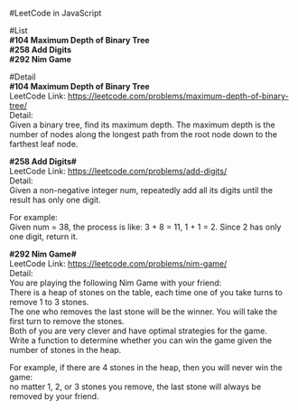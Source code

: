 #LeetCode in JavaScript

#List  
**\#104 Maximum Depth of Binary Tree**  
**\#258 Add Digits**  
**\#292 Nim Game**  


#Detail  
**\#104 Maximum Depth of Binary Tree**  
LeetCode Link: https://leetcode.com/problems/maximum-depth-of-binary-tree/  
Detail:  
Given a binary tree, find its maximum depth.
The maximum depth is the number of nodes along the longest path from the root node down to the farthest leaf node.  

**#258 Add Digits#**  
LeetCode Link: https://leetcode.com/problems/add-digits/  
Detail:  
Given a non-negative integer num, repeatedly add all its digits until the result has only one digit.  

For example:  
Given num = 38, the process is like: 3 + 8 = 11, 1 + 1 = 2. Since 2 has only one digit, return it.  

**#292 Nim Game#**  
LeetCode Link: https://leetcode.com/problems/nim-game/  
Detail:  
You are playing the following Nim Game with your friend:  
There is a heap of stones on the table, each time one of you take turns to remove 1 to 3 stones.  
The one who removes the last stone will be the winner. You will take the first turn to remove the stones.  
Both of you are very clever and have optimal strategies for the game.  
Write a function to determine whether you can win the game given the number of stones in the heap.  

For example, if there are 4 stones in the heap, then you will never win the game:  
no matter 1, 2, or 3 stones you remove, the last stone will always be removed by your friend.  


